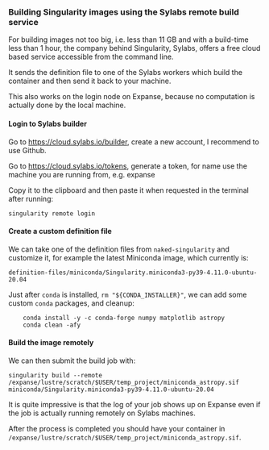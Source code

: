 ### Building Singularity images using the Sylabs remote build service

For building images not too big, i.e. less than 11 GB and with a build-time less than 1 hour, the company behind Singularity, Sylabs, offers a free cloud based service accessible from the command line.

It sends the definition file to one of the Sylabs workers which build the container and then send it back to your machine.

This also works on the login node on Expanse, because no computation is actually done by the local machine.

#### Login to Sylabs builder

Go to <https://cloud.sylabs.io/builder>, create a new account, I recommend to use Github.

Go to <https://cloud.sylabs.io/tokens>, generate a token, for name use the machine you are running from, e.g. expanse

Copy it to the clipboard and then paste it when requested in the terminal after running:

    singularity remote login

#### Create a custom definition file

We can take one of the definition files from `naked-singularity` and customize it, for example the latest Miniconda image, which currently is:

    definition-files/miniconda/Singularity.miniconda3-py39-4.11.0-ubuntu-20.04

Just after `conda` is installed, `rm "${CONDA_INSTALLER}"`, we can add some custom `conda` packages, and cleanup:

```
    conda install -y -c conda-forge numpy matplotlib astropy
    conda clean -afy
```

#### Build the image remotely

We can then submit the build job with:

    singularity build --remote /expanse/lustre/scratch/$USER/temp_project/miniconda_astropy.sif miniconda/Singularity.miniconda3-py39-4.11.0-ubuntu-20.04

It is quite impressive is that the log of your job shows up on Expanse even if the job is actually running remotely on Sylabs machines.

After the process is completed you should have your container in `/expanse/lustre/scratch/$USER/temp_project/miniconda_astropy.sif`.
